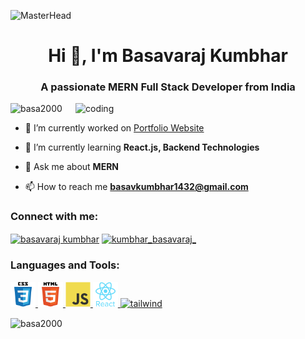 ![MasterHead](https://camo.githubusercontent.com/48ec00ed4c84e771db4a1db90b56352923a8d644452a32b434d68e97006c9337/68747470733a2f2f63686b736b696c6c732e636f6d2f77702d636f6e74656e742f75706c6f6164732f323032302f30342f504e432d416e696d617465642d42616e6e6572732e676966)
<h1 align="center">Hi 👋, I'm Basavaraj Kumbhar</h1>
<h3 align="center">A passionate MERN Full Stack Developer from India</h3>
<img src="https://www.hostinger.com/tutorials/wp-content/uploads/sites/2/2022/04/web-developer-portfolio.png" alt="coding" align="right" width="400">

<p align="left"> <img src="https://komarev.com/ghpvc/?username=basa2000&label=Profile%20views&color=0e75b6&style=flat" alt="basa2000" /> </p>

- 🔭 I’m currently worked on [Portfolio Website](https://basavaraj-portfolio.netlify.app/)

- 🌱 I’m currently learning **React.js, Backend Technologies**

- 💬 Ask me about **MERN**

- 📫 How to reach me **basavkumbhar1432@gmail.com**

<h3 align="left">Connect with me:</h3>
<p align="left">
<a href="https://linkedin.com/in/basavaraj kumbhar" target="blank"><img align="center" src="https://raw.githubusercontent.com/rahuldkjain/github-profile-readme-generator/master/src/images/icons/Social/linked-in-alt.svg" alt="basavaraj kumbhar" height="30" width="40" /></a>
<a href="https://instagram.com/kumbhar_basavaraj_" target="blank"><img align="center" src="https://raw.githubusercontent.com/rahuldkjain/github-profile-readme-generator/master/src/images/icons/Social/instagram.svg" alt="kumbhar_basavaraj_" height="30" width="40" /></a>
</p>

<h3 align="left">Languages and Tools:</h3>
<p align="left"> <a href="https://www.w3schools.com/css/" target="_blank" rel="noreferrer"> <img src="https://raw.githubusercontent.com/devicons/devicon/master/icons/css3/css3-original-wordmark.svg" alt="css3" width="40" height="40"/> </a> <a href="https://www.w3.org/html/" target="_blank" rel="noreferrer"> <img src="https://raw.githubusercontent.com/devicons/devicon/master/icons/html5/html5-original-wordmark.svg" alt="html5" width="40" height="40"/> </a> <a href="https://developer.mozilla.org/en-US/docs/Web/JavaScript" target="_blank" rel="noreferrer"> <img src="https://raw.githubusercontent.com/devicons/devicon/master/icons/javascript/javascript-original.svg" alt="javascript" width="40" height="40"/> </a> <a href="https://reactjs.org/" target="_blank" rel="noreferrer"> <img src="https://raw.githubusercontent.com/devicons/devicon/master/icons/react/react-original-wordmark.svg" alt="react" width="40" height="40"/> </a> <a href="https://tailwindcss.com/" target="_blank" rel="noreferrer"> <img src="https://www.vectorlogo.zone/logos/tailwindcss/tailwindcss-icon.svg" alt="tailwind" width="40" height="40"/> </a> </p>

<p><img align="center" src="https://github-readme-stats.vercel.app/api/top-langs?username=basa2000&show_icons=true&locale=en&layout=compact" alt="basa2000" /></p>
